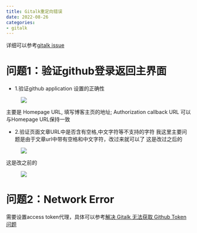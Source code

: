 ```yaml
---
title: Gitalk重定向错误
date: 2022-08-26
categories:
- gitalk 
---
```


详细可以参考[gitalk issue](https://github.com/gitalk/gitalk/issues/162)

# 问题1：验证github登录返回主界面
- 1.验证github application 设置的正确性

<figure>
<a><img src="{{site.url}}/pictures/gitalk_1.png"></a>
</figure>

主要是 Homepage URL, 填写博客主页的地址; Authorization callback URL 可以与Homepage URL保持一致

- 2.验证页面文章URL中是否含有空格,中文字符等不支持的字符
我这里主要问题是由于文章url中带有空格和中文字符，改过来就可以了
这是改过之后的
<figure>
<a><img src="{{site.url}}/pictures/gitalk_2.png"></a>
</figure>


这是改之前的
<figure>
<a><img src="{{site.url}}/pictures/gitalk_3.png"></a>
</figure>


# 问题2：Network Error
需要设置access token代理，具体可以参考[解决 Gitalk 无法获取 Github Token 问题](https://prohibitorum.top/2022/07/26/%E8%A7%A3%E5%86%B3-Gitalk-%E6%97%A0%E6%B3%95%E8%8E%B7%E5%8F%96-Github-Token-%E9%97%AE%E9%A2%98/)


